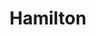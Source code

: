 ---
title: Hamilton
header: hamilton-header.jpg
poster: hamilton.jpg
description: A fresh look at the era of the Founding Fathers
original_preview: 2015-07-13
original_opening: 2015-08-06
preview: 2021-09-14
opening: 2021-09-14
tonyaward: true
criticspick: true
tags: 
  - Musical
  - Broadway
  - Award Winning
website: http://www.hamiltonbroadway.com
tickets:
  - highlight: true
    info: https://hamiltonmusical.com/app/
    title: $10 Lottery
    type: digitalLottery
  - highlight: false
    info: https://stubhub.prf.hn/l/7x014bk
    title: 2nd Market
    type: stubhub
  - highlight: false
    info: http://www.ticketmaster.com/artist/2095830
    title: $57+ Tickets
    type: regular
theater: Richard Rodgers Theatre
trailer: https://www.youtube.com/watch?v=NBkI_9cr1Ws
---